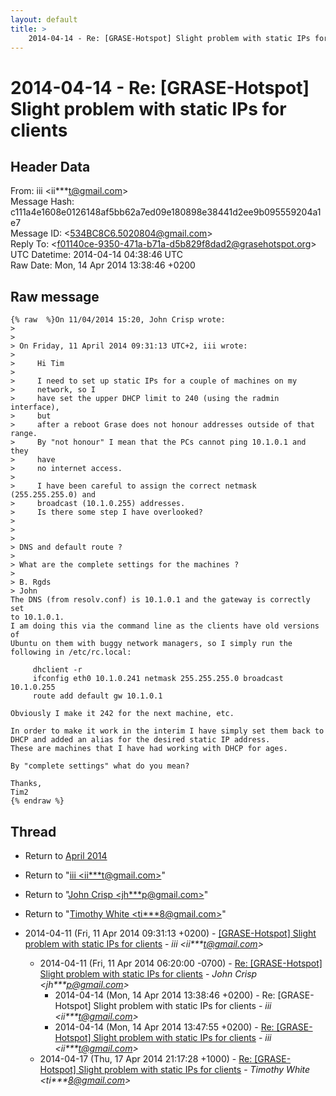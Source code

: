 ```yaml
---
layout: default
title: >
    2014-04-14 - Re: [GRASE-Hotspot] Slight problem with static IPs for clients
---
```


# 2014-04-14 - Re: [GRASE-Hotspot] Slight problem with static IPs for clients

## Header Data

From: iii \<ii***t@gmail.com\><br>
Message Hash: c111a4e1608e0126148af5bb62a7ed09e180898e38441d2ee9b095559204a1e7<br>
Message ID: \<534BC8C6.5020804@gmail.com\><br>
Reply To: \<f01140ce-9350-471a-b71a-d5b829f8dad2@grasehotspot.org\><br>
UTC Datetime: 2014-04-14 04:38:46 UTC<br>
Raw Date: Mon, 14 Apr 2014 13:38:46 +0200<br>

## Raw message

```
{% raw  %}On 11/04/2014 15:20, John Crisp wrote:
>
>
> On Friday, 11 April 2014 09:31:13 UTC+2, iii wrote:
>
>     Hi Tim
>
>     I need to set up static IPs for a couple of machines on my
>     network, so I
>     have set the upper DHCP limit to 240 (using the radmin interface),
>     but
>     after a reboot Grase does not honour addresses outside of that range.
>     By "not honour" I mean that the PCs cannot ping 10.1.0.1 and they
>     have
>     no internet access.
>
>     I have been careful to assign the correct netmask (255.255.255.0) and
>     broadcast (10.1.0.255) addresses.
>     Is there some step I have overlooked?
>
>
>
> DNS and default route ?
>
> What are the complete settings for the machines ?
>
> B. Rgds
> John
The DNS (from resolv.conf) is 10.1.0.1 and the gateway is correctly set 
to 10.1.0.1.
I am doing this via the command line as the clients have old versions of 
Ubuntu on them with buggy network managers, so I simply run the 
following in /etc/rc.local:

     dhclient -r
     ifconfig eth0 10.1.0.241 netmask 255.255.255.0 broadcast 10.1.0.255
     route add default gw 10.1.0.1

Obviously I make it 242 for the next machine, etc.

In order to make it work in the interim I have simply set them back to 
DHCP and added an alias for the desired static IP address.
These are machines that I have had working with DHCP for ages.

By "complete settings" what do you mean?

Thanks,
Tim2
{% endraw %}
```

## Thread

+ Return to [April 2014](/archive/2014/04)

+ Return to "[iii <ii***t<span>@</span>gmail.com>](/authors/ii___t_at_gmail_com)"
+ Return to "[John Crisp <jh***p<span>@</span>gmail.com>](/authors/jh___p_at_gmail_com)"
+ Return to "[Timothy White <ti***8<span>@</span>gmail.com>](/authors/ti___8_at_gmail_com)"

+ 2014-04-11 (Fri, 11 Apr 2014 09:31:13 +0200) - [[GRASE-Hotspot] Slight problem with static IPs for clients](/archive/2014/04/359c6669ca91a67d4b17a2c6eeb5ade4191ccf9d2fb5bb93b4b202f13b20e6dd) - _iii \<ii***t@gmail.com\>_
  + 2014-04-11 (Fri, 11 Apr 2014 06:20:00 -0700) - [Re: [GRASE-Hotspot] Slight problem with static IPs for clients](/archive/2014/04/84e98e2a262399ab80d8c976c2f0773a6767df906f6b8ceed8bd7c798094911e) - _John Crisp \<jh***p@gmail.com\>_
    + 2014-04-14 (Mon, 14 Apr 2014 13:38:46 +0200) - Re: [GRASE-Hotspot] Slight problem with static IPs for clients - _iii \<ii***t@gmail.com\>_
    + 2014-04-14 (Mon, 14 Apr 2014 13:47:55 +0200) - [Re: [GRASE-Hotspot] Slight problem with static IPs for clients](/archive/2014/04/78c3c84e5a6111e184f7850f0a04efbb513d62ab9c43428a818f6d4b6ca03e4d) - _iii \<ii***t@gmail.com\>_
  + 2014-04-17 (Thu, 17 Apr 2014 21:17:28 +1000) - [Re: [GRASE-Hotspot] Slight problem with static IPs for clients](/archive/2014/04/bca207dfc61c405f8296ecda125ad1089483fdd9ec00a2aedba9edea284f89dc) - _Timothy White \<ti***8@gmail.com\>_

